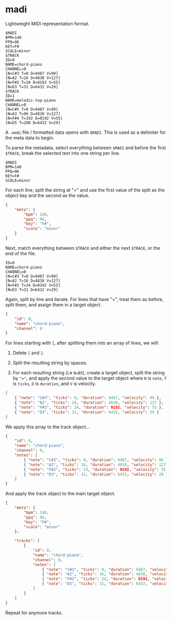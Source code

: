 # madi

Lightweight MIDI representation format.

```
$MADI
BPM=140
PPQ=96
KEY=F#
SCALE=minor
$TRACK
ID=0
NAME=chord-piano
CHANNEL=0
[N=C#3 T=0 D=9487 V=99]
[N=A2 T=16 D=4838 V=127]
[N=F#2 T=24 D=0192 V=55]
[N=D3 T=31 D=6432 V=29]
$TRACK
ID=1
NAME=melodic-top-piano
CHANNEL=0
[N=C#5 T=0 D=9487 V=99]
[N=A3 T=96 D=4838 V=127]
[N=F#4 T=192 D=0192 V=55]
[N=D5 T=288 D=6432 V=29]
```

A `.madi` file / formatted data opens with `$MADI`. This is used as a delimiter for the
meta data to begin.

To parse the metadata, select everything between `$MADI` and before the first `$TRACK`,
break the selected text into one string per line.

```
$MADI
BPM=140
PPQ=96
KEY=F#
SCALE=minor
```

For each line, split the string at "=" and use the first value of the split as the
object key and the second as the value.

```json
{
	"meta": {
		"bpm": 140,
		"ppq": 96,
		"key": "F#",
		"scale": "minor"
	}
}
```

Next, match everything between `$TRACK` and either the next `$TRACK`, or the end of the
file.

```
ID=0
NAME=chord-piano
CHANNEL=0
[N=C#3 T=0 D=9487 V=99]
[N=A2 T=16 D=4838 V=127]
[N=F#2 T=24 D=0192 V=55]
[N=D3 T=31 D=6432 V=29]
```

Again, split by line and iterate. For lines that have "=", treat them as before,
split them, and assign them in a target object.

```json
{
	"id": 0,
	"name": "chord-piano",
	"channel": 0
}
```

For lines starting with `[`, after splitting them into an array of lines, we will:

1. Delete `[` and `]`.

2. Split the resulting string by spaces.

3. For each resulting string (i.e `N=B5`), create a target object, split the string by `"="`,
   and apply the second value to the target object where `N` is `note`, `T` is `ticks`, `D` is
   `duration`, and `V` is velocity.

```json
[
	{ "note": "C#3", "ticks": 0, "duration": 9487, "velocity": 99 },
	{ "note": "A2", "ticks": 16, "duration": 4838, "velocity": 127 },
	{ "note": "F#2", "ticks": 24, "duration": 0192, "velocity": 55 },
	{ "note": "D3", "ticks": 31, "duration": 6432, "velocity": 29 }
]
```

We apply this array to the track object...

```json
{
	"id": 0,
	"name": "chord-piano",
	"channel": 0,
	"notes": [
		{ "note": "C#3", "ticks": 0, "duration": 9487, "velocity": 99 },
		{ "note": "A2", "ticks": 16, "duration": 4838, "velocity": 127 },
		{ "note": "F#2", "ticks": 24, "duration": 0192, "velocity": 55 },
		{ "note": "D3", "ticks": 31, "duration": 6432, "velocity": 29 }
	]
}
```

And apply the track object to the main target object.

```json
{
	"meta": {
		"bpm": 140,
		"ppq": 96,
		"key": "F#",
		"scale": "minor"
	},

	"tracks": [
		{
			"id": 0,
			"name": "chord-piano",
			"channel": 0,
			"notes": [
				{ "note": "C#3", "ticks": 0, "duration": 9487, "velocity": 99 },
				{ "note": "A2", "ticks": 16, "duration": 4838, "velocity": 127 },
				{ "note": "F#2", "ticks": 24, "duration": 0192, "velocity": 55 },
				{ "note": "D3", "ticks": 31, "duration": 6432, "velocity": 29 }
			]
		}
	]
}
```

Repeat for anymore tracks.
